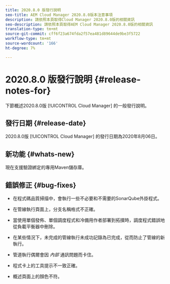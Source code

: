 ```yaml
---
title: 2020.8.0 版發行說明
seo-title: AEM Cloud Manager 2020.8.0版本注意事項
description: 請依照本頁取得Cloud Manager 2020.8.0版的相關資訊
seo-description: 請依照本頁取得AEM Cloud Manager 2020.8.0版的相關資訊
translation-type: tm+mt
source-git-commit: cff6f23a674fda2f57ea481d89644de9be3f5722
workflow-type: tm+mt
source-wordcount: '166'
ht-degree: 7%

---
```


# 2020.8.0 版發行說明 {#release-notes-for}

下節概述2020.8.0版 [!UICONTROL Cloud Manager] 的一般發行說明。

## 發行日期 {#release-date}

2020.8.0版 [!UICONTROL Cloud Manager] 的發行日期為2020年8月06日。

## 新功能 {#whats-new}

現在支援驗證綁定的專用Maven儲存庫。

## 錯誤修正 {#bug-fixes}

* 在程式碼品質掃描中，會執行一些不必要和不需要的SonarQube外掛程式。

* 在管線執行頁面上，分支名稱格式不正確。

* 當使用單個發佈、單個調度程式和冷備用作者部署到拓撲時，調度程式錯誤地從負載平衡器中刪除。

* 在某些情況下，未完成的管線執行未成功記錄為已完成，從而防止了管線的新執行。

* 管道執行偶爾會因 *內部* 通訊問題而卡住。

* 程式卡上的工具提示不一致正確。

* 概述頁面上的顏色不符。

